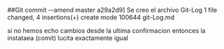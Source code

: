 ##Git commit --amend
master a29a2d9] Se creo el archivo Git-Log
 1 file changed, 4 insertions(+)
 create mode 100644 git-Log.md

 si no hemos echo cambios desde la ultima confirmacion entonces la instataea (comit) lucita exactamente igual